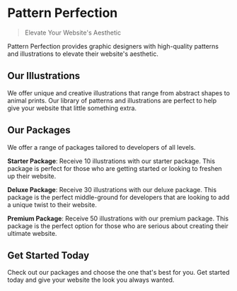 # Pattern Perfection


> Elevate Your Website's Aesthetic



Pattern Perfection provides graphic designers with high-quality patterns and illustrations to elevate their website's aesthetic.


## Our Illustrations


We offer unique and creative illustrations that range from abstract shapes to animal prints. Our library of patterns and illustrations are perfect to help give your website that little something extra.


## Our Packages


We offer a range of packages tailored to developers of all levels.


**Starter Package**: Receive 10 illustrations with our starter package. This package is perfect for those who are getting started or looking to freshen up their website.

**Deluxe Package**: Receive 30 illustrations with our deluxe package. This package is the perfect middle-ground for developers that are looking to add a unique twist to their website.

**Premium Package**: Receive 50 illustrations with our premium package. This package is the perfect option for those who are serious about creating their ultimate website.


## Get Started Today


Check out our packages and choose the one that's best for you. Get started today and give your website the look you always wanted.